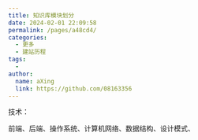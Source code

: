 ```yaml
---
title: 知识库模块划分
date: 2024-02-01 22:09:58
permalink: /pages/a48cd4/
categories:
  - 更多
  - 建站历程
tags:
  - 
author: 
  name: aXing
  link: https://github.com/08163356
---
```










技术：

前端、后端、操作系统、计算机网络、数据结构、设计模式、